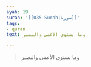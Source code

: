 ```yaml
---
ayah: 19
surah: '[[035-Surah|سورة]]'
tags:
- quran
text: وما يستوي الأعمى والبصير

---
```

> وما يستوي الأعمى والبصير
